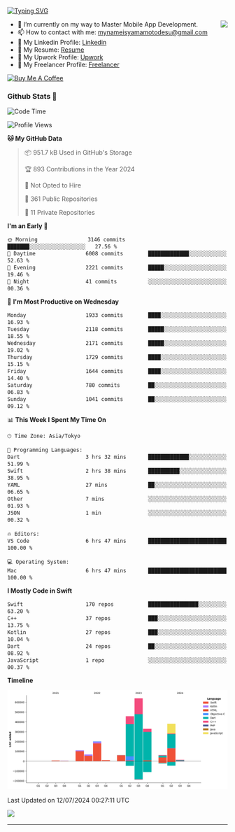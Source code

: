 
[![Typing SVG](https://readme-typing-svg.demolab.com/?lines=Thank+You+For+Visiting!!;You+Are+Welcome✨;I+am+Kyo+Yamamoto;Mobile+Developer)](https://git.io/typing-svg)
<p>
<img align="right" src="https://media.giphy.com/media/26ufdb3cYKwbRtYVW/giphy.gif" style="max-width:100%;" height="150px">

- 🌱 I’m currently on my way to Master Mobile App Development.
- 📫 How to contact with me: mynameisyamamotodesu@gmail.com
- 🔗 My Linkedin Profile: [Linkedin](https://www.linkedin.com/in/kyo-yamamoto-a2ab50239)
- 🔗 My Resume: [Resume](https://www.kickresume.com/cv/rNok4e/)
- 🔗 My Upwork Profile: [Upwork](https://www.upwork.com/freelancers/~01aa9115102bb4af25)
- 🔗 My Freelancer Profile: [Freelancer](https://www.freelancer.com/u/yamamotodesu)

<a href="https://www.buymeacoffee.com/kyoyamamoto" target="_blank"><img src="https://cdn.buymeacoffee.com/buttons/default-orange.png" alt="Buy Me A Coffee" height="41" width="174"></a>

### Github Stats 🥇 
<!--START_SECTION:waka-->
![Code Time](http://img.shields.io/badge/Code%20Time-730%20hrs%2058%20mins-blue)

![Profile Views](http://img.shields.io/badge/Profile%20Views-8-blue)

**🐱 My GitHub Data** 

> 📦 951.7 kB Used in GitHub's Storage 
 > 
> 🏆 893 Contributions in the Year 2024
 > 
> 🚫 Not Opted to Hire
 > 
> 📜 361 Public Repositories 
 > 
> 🔑 11 Private Repositories 
 > 
**I'm an Early 🐤** 

```text
🌞 Morning                3146 commits        ███████░░░░░░░░░░░░░░░░░░   27.56 % 
🌆 Daytime                6008 commits        █████████████░░░░░░░░░░░░   52.63 % 
🌃 Evening                2221 commits        █████░░░░░░░░░░░░░░░░░░░░   19.46 % 
🌙 Night                  41 commits          ░░░░░░░░░░░░░░░░░░░░░░░░░   00.36 % 
```
📅 **I'm Most Productive on Wednesday** 

```text
Monday                   1933 commits        ████░░░░░░░░░░░░░░░░░░░░░   16.93 % 
Tuesday                  2118 commits        █████░░░░░░░░░░░░░░░░░░░░   18.55 % 
Wednesday                2171 commits        █████░░░░░░░░░░░░░░░░░░░░   19.02 % 
Thursday                 1729 commits        ████░░░░░░░░░░░░░░░░░░░░░   15.15 % 
Friday                   1644 commits        ████░░░░░░░░░░░░░░░░░░░░░   14.40 % 
Saturday                 780 commits         ██░░░░░░░░░░░░░░░░░░░░░░░   06.83 % 
Sunday                   1041 commits        ██░░░░░░░░░░░░░░░░░░░░░░░   09.12 % 
```


📊 **This Week I Spent My Time On** 

```text
🕑︎ Time Zone: Asia/Tokyo

💬 Programming Languages: 
Dart                     3 hrs 32 mins       █████████████░░░░░░░░░░░░   51.99 % 
Swift                    2 hrs 38 mins       ██████████░░░░░░░░░░░░░░░   38.95 % 
YAML                     27 mins             ██░░░░░░░░░░░░░░░░░░░░░░░   06.65 % 
Other                    7 mins              ░░░░░░░░░░░░░░░░░░░░░░░░░   01.93 % 
JSON                     1 min               ░░░░░░░░░░░░░░░░░░░░░░░░░   00.32 % 

🔥 Editors: 
VS Code                  6 hrs 47 mins       █████████████████████████   100.00 % 

💻 Operating System: 
Mac                      6 hrs 47 mins       █████████████████████████   100.00 % 
```

**I Mostly Code in Swift** 

```text
Swift                    170 repos           ████████████████░░░░░░░░░   63.20 % 
C++                      37 repos            ███░░░░░░░░░░░░░░░░░░░░░░   13.75 % 
Kotlin                   27 repos            ███░░░░░░░░░░░░░░░░░░░░░░   10.04 % 
Dart                     24 repos            ██░░░░░░░░░░░░░░░░░░░░░░░   08.92 % 
JavaScript               1 repo              ░░░░░░░░░░░░░░░░░░░░░░░░░   00.37 % 
```



**Timeline**

![Lines of Code chart](https://raw.githubusercontent.com/YamamotoDesu/YamamotoDesu/main/assets/bar_graph.png)


 Last Updated on 12/07/2024 00:27:11 UTC
<!--END_SECTION:waka-->

![](https://github-profile-summary-cards.vercel.app/api/cards/profile-details?username=YamamotoDesu&theme=vue)

----
